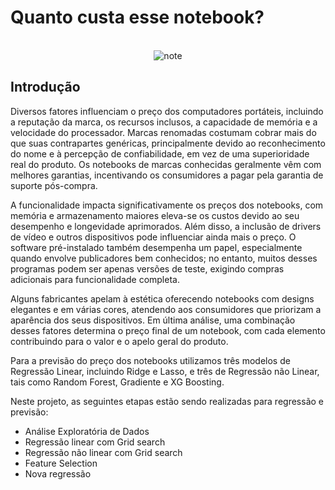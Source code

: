 # Quanto custa esse notebook?

</br>
<div align="center">
    <img src="images/otebook.jpg" alt="note">
</div>

## Introdução

Diversos fatores influenciam o preço dos computadores portáteis, incluindo a reputação da marca, os recursos inclusos, a capacidade de memória e a velocidade do processador. 
Marcas renomadas costumam cobrar mais do que suas contrapartes genéricas, principalmente devido ao reconhecimento do nome e à percepção de confiabilidade, em vez de uma superioridade real do produto. 
Os notebooks de marcas conhecidas geralmente vêm com melhores garantias, incentivando os consumidores a pagar pela garantia de suporte pós-compra.

A funcionalidade impacta significativamente os preços dos notebooks, com memória e armazenamento maiores eleva-se os custos devido ao seu desempenho e longevidade aprimorados. 
Além disso, a inclusão de drivers de vídeo e outros dispositivos pode influenciar ainda mais o preço. 
O software pré-instalado também desempenha um papel, especialmente quando envolve publicadores bem conhecidos; no entanto, muitos desses programas podem ser apenas versões de teste, exigindo compras adicionais para funcionalidade completa.

Alguns fabricantes apelam à estética oferecendo notebooks com designs elegantes e em várias cores, atendendo aos consumidores que priorizam a aparência dos seus dispositivos. 
Em última análise, uma combinação desses fatores determina o preço final de um notebook, com cada elemento contribuindo para o valor e o apelo geral do produto.

Para a previsão do preço dos notebooks utilizamos três modelos de Regressão Linear, incluindo Ridge e Lasso, e três de Regressão não Linear, tais como Random Forest, Gradiente e XG Boosting.

Neste projeto, as seguintes etapas estão sendo realizadas para regressão e previsão:

<ul>
  <li>Análise Exploratória de Dados</li>
  <li>Regressão linear com Grid search</li>
  <li>Regressão não linear com Grid search</li>
  <li>Feature Selection</li>
  <li>Nova regressão</li>
</ul>
